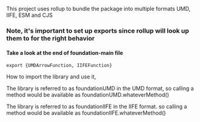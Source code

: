 This project uses rollup to bundle the package into multiple formats
   UMD, IIFE,  ESM and CJS

### Note, it's important to set up exports since rollup will look up them to for the right behavior
#### Take a look at the end of foundation-main file

```JS
export {UMDArrowFunction, IIFEFunction}
```


How to import the library and use it, 

The library is referred to as foundationUMD in the UMD format,
so calling a method would be available as foundationUMD.whateverMethod()

The library is referred to as foundationIIFE in the IIFE format.
so calling a method would be available as foundationIIFE.whateverMethod()